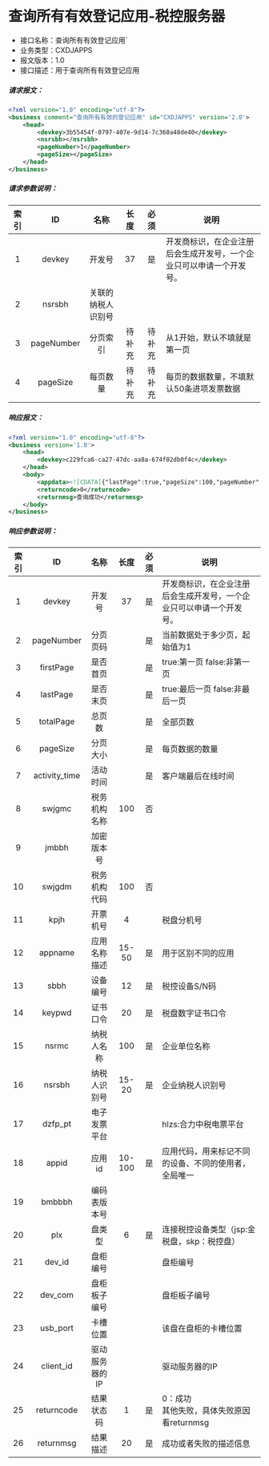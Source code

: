 # 查询所有有效登记应用-税控服务器

- 接口名称：查询所有有效登记应用`
- 业务类型：CXDJAPPS
- 报文版本：1.0
- 接口描述：用于查询所有有效登记应用

##### 请求报文：

```xml
<?xml version="1.0" encoding="utf-8"?>
<business comment="查询所有有效的登记应用" id="CXDJAPPS" version='2.0'>
    <head>
        <devkey>3b55454f-0797-407e-9d14-7c360a48de40</devkey>
        <nsrsbh></nsrsbh>
        <pageNumber>1</pageNumber>
        <pageSize></pageSize>
    </head>
</business>
```

##### 请求参数说明：

| 索引 |     ID     |        名称        |  长度  |  必须  | 说明                                                         |
| :--: | :--------: | :----------------: | :----: | :----: | ------------------------------------------------------------ |
|  1   |   devkey   |       开发号       |   37   |   是   | 开发商标识，在企业注册后会生成开发号，一个企业只可以申请一个开发号。 |
|  2   |   nsrsbh   | 关联的纳税人识别号 |        |        |                                                              |
|  3   | pageNumber |      分页索引      | 待补充 | 待补充 | 从1开始，默认不填就是第一页                                  |
|  4   |  pageSize  |      每页数量      | 待补充 | 待补充 | 每页的数据数量，不填默认50条进项发票数据                     |

##### 响应报文：

```xml
<?xml version="1.0" encoding="utf-8"?>
<business version='1.0'>
	<head>
		<devkey>c229fca6-ca27-47dc-aa8a-674f02db0f4c</devkey>
	</head>
	<body>
		<appdata><![CDATA[{"lastPage":true,"pageSize":100,"pageNumber":1,"list":[{"yhzh":null,"bbh":null,"nsrsbh":"160000000012345","dev_id":null,"dev_com":null,"ff_zs":0,"appid":"a26ec066-9e87-4ee5-a399-e8c508a0c72a","kpjh":null,"zs_je":"0.00","id":10108,"sbbh":"020100000262fc","crc":"124888","swjgdm":"15001020000","data_type":null,"kpzdbs":"KP001","usb_port":null,"zf_zs":0,"swjgmc":"重庆市涪陵区国家税务局","fs_je":"0.00","plx":"skfwq","dzfp_pt":"hlzs","client_id":null,"gl_time":"2019-07-23 17:26:54","keypwd":"88888888","sta":1,"nsrmc":"宁夏百旺测试1","aes_key":"405d98b38b104bddb78028b9c38fd72f","activity_time":"2019-07-23 17:34:08","dzdh":null,"fplxdms":null,"zs_zs":0,"kl":null,"blxx":null,"bmbbbh":null,"jmbbh":null,"ff_je":"0.00","qylx":null,"devkey":"c229fca6-ca27-47dc-aa8a-674f02db0f4c","update_time":"2019-07-23 17:27:38","appname":"ZD测试","create_time":"2019-05-17 16:10:19","zf_je":"0.00","fs_zs":0,"timeout":120000},],"firstPage":true,"totalRow":15,"totalPage":1}]]></appdata>
		<returncode>0</returncode>
		<returnmsg>查询成功</returnmsg>
	</body>
</business>
```

##### 响应参数说明：    

| 索引 |      ID       |      名称      |  长度  | 必须 | 说明                                                         |
| :--: | :-----------: | :------------: | :----: | :--: | ------------------------------------------------------------ |
|  1   |    devkey     |     开发号     |   37   |  是  | 开发商标识，在企业注册后会生成开发号，一个企业只可以申请一个开发号。 |
|  2   |  pageNumber   |    分页页码    |        |  是  | 当前数据处于多少页，起始值为1                                |
|  3   |   firstPage   |    是否首页    |        |  是  | true:第一页   false:非第一页                                 |
|  4   |   lastPage    |    是否末页    |        |  是  | true:最后一页  false:非最后一页                              |
|  5   |   totalPage   |     总页数     |        |  是  | 全部页数                                                     |
|  6   |   pageSize    |    分页大小    |        |  是  | 每页数据的数量                                               |
|  7   | activity_time |    活动时间    |        |  是  | 客户端最后在线时间                                           |
|  8   |    swjgmc     |  税务机构名称  |  100   |  否  |                                                              |
|  9   |     jmbbh     |   加密版本号   |        |      |                                                              |
|  10  |    swjgdm     |  税务机构代码  |  100   |  否  |                                                              |
|  11  |     kpjh      |    开票机号    |   4    |      | 税盘分机号                                                   |
|  12  |    appname    |  应用名称描述  | 15-50  |  是  | 用于区别不同的应用                                           |
|  13  |     sbbh      |    设备编号    |   12   |  是  | 税控设备S/N码                                                |
|  14  |    keypwd     |    证书口令    |   20   |  是  | 税盘数字证书口令                                             |
|  15  |     nsrmc     |   纳税人名称   |  100   |  是  | 企业单位名称                                                 |
|  16  |    nsrsbh     |  纳税人识别号  | 15-20  |  是  | 企业纳税人识别号                                             |
|  17  |    dzfp_pt    |  电子发票平台  |        |      | hlzs:合力中税电票平台                                        |
|  18  |     appid     |     应用id     | 10-100 |  是  | 应用代码，用来标记不同的设备、不同的使用者，全局唯一         |
|  19  |    bmbbbh     |  编码表版本号  |        |      |                                                              |
|  20  |      plx      |     盘类型     |   6    |  是  | 连接税控设备类型（jsp:金税盘，skp：税控盘）                  |
|  21  |    dev_id     |    盘柜编号    |        |      | 盘柜编号                                                     |
|  22  |    dev_com    |  盘柜板子编号  |        |      | 盘柜板子编号                                                 |
|  23  |   usb_port    |    卡槽位置    |        |      | 该盘在盘柜的卡槽位置                                         |
|  24  |   client_id   | 驱动服务器的IP |        |      | 驱动服务器的IP                                               |
|  25  |  returncode   |   结果状态码   |   1    |  是  | 0：成功<br/>其他失败，具体失败原因看returnmsg                |
|  26  |   returnmsg   |    结果描述    |   20   |  是  | 成功或者失败的描述信息                                       |